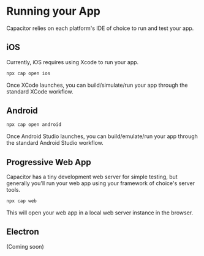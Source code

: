 # Running your App

Capacitor relies on each platform's IDE of choice to run and test your app.

## iOS

Currently, iOS requires using Xcode to run your app.

```bash
npx cap open ios
```

Once XCode launches, you can build/simulate/run your app through the standard XCode workflow.

## Android

```bash
npx cap open android
```

Once Android Studio launches, you can build/emulate/run your app through the standard Android Studio workflow.

## Progressive Web App

Capacitor has a tiny development web server for simple testing, but generally you'll run your web app
using your framework of choice's server tools.

```bash
npx cap web
```

This will open your web app in a local web server instance in the browser.

## Electron

(Coming soon)

